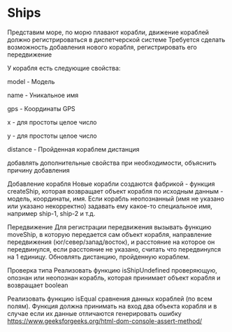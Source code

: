 # Ships
Представим море, по морю плавают корабли, движение кораблей должно регистрироваться в диспетчерской системе
Требуется сделать возможность добавления нового корабля, регистрировать его передвижение

У корабля есть следующие свойства: 

model - Модель

name - Уникальное имя

gps - Координаты GPS

x - для простоты целое число

y - для простоты целое число

distance - Пройденная кораблем дистанция

добавлять дополнительные свойства при необходимости, объяснить причину добавления

Добавление корабля
Новые корабли создаются фабрикой - функция createShip, которая возвращает объект корабля по исходным данным - модель, координаты, имя. 
Если корабль неопознанный (имя не указано или указано некорректно) задавать ему какое-то специальное имя, например ship-1, ship-2 и т.д.

Передвижение
Для регистрации передвижения вызывать функцию moveShip, в которую передается сам объект корабля, направление передвижения (юг/север/запад/восток), и расстояние на которое он передвинулся, если расстояние не указано, считать что передвинулся на 1 единицу. Обновлять дистанцию, пройденную кораблем.

Проверка типа
Реализовать функцию isShipUndefined проверяющую, опознан или неопознан корабль, которая принимает объект корабля и возвращает boolean

Реализовать функцию isEqual сравнения данных кораблей (по всем полям). Функция должна принимать на вход два объекта корабля и в случае если их данные отличаются генерировать ошибку
https://www.geeksforgeeks.org/html-dom-console-assert-method/
